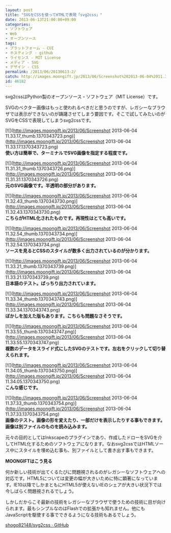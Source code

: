 ```yaml
---
layout: post
title: "SVGをCSSを使ってHTMLで表現「svg2css」"
date: 2013-06-13T21:00:00+09:00
categories:
- ソフトウェア
- Web
- オープンソース
tags: 
- プラットフォーム - CUI
- ホスティング - github
- ライセンス - MIT License
- メディア - SVG
- デザイン - CSS
permalink: /2013/06/20130613-2/
catch: http://images.moongift.jp/2013/06/Screenshot%202013-06-04%2011.33.21_thumb.1370343739.png
id: 46182
---
```

svg2cssはPython製のオープンソース・ソフトウェア（MIT License）です。

  
  

SVGのベクター画像はもっと使われるべきだと思うのですが、レガシーなブラウザでは表示ができないのが躊躇させてしまう要因です。そこで試してみたいのがSVGをCSSで表現してしまうsvg2cssです。

  

[![](http://images.moongift.jp/2013/06/Screenshot 2013-06-04 11.33.17_thumb.1370343723.png)](http://images.moongift.jp/2013/06/Screenshot 2013-06-04 11.33.17.1370343723.png)  
**使い方は簡単で、ターミナルでSVG画像を指定する程度です。**

  

[![](http://images.moongift.jp/2013/06/Screenshot 2013-06-04 11.31.31_thumb.1370343726.png)](http://images.moongift.jp/2013/06/Screenshot 2013-06-04 11.31.31.1370343726.png)  
**元のSVG画像です。半透明の部分があります。**

  

[![](http://images.moongift.jp/2013/06/Screenshot 2013-06-04 11.32.43_thumb.1370343730.png)](http://images.moongift.jp/2013/06/Screenshot 2013-06-04 11.32.43.1370343730.png)  
**こちらがHTML化されたものです。再現性はとても高いです。**

  

[![](http://images.moongift.jp/2013/06/Screenshot 2013-06-04 11.32.54_thumb.1370343734.png)](http://images.moongift.jp/2013/06/Screenshot 2013-06-04 11.32.54.1370343734.png)  
**ソースを見るとCSSのスタイルが数多く出力されているのが分かります。**

  

[![](http://images.moongift.jp/2013/06/Screenshot 2013-06-04 11.33.21_thumb.1370343739.png)](http://images.moongift.jp/2013/06/Screenshot 2013-06-04 11.33.21.1370343739.png)  
**日本語のテスト。ばっちり出力されています。**

  

[![](http://images.moongift.jp/2013/06/Screenshot 2013-06-04 11.33.34_thumb.1370343743.png)](http://images.moongift.jp/2013/06/Screenshot 2013-06-04 11.33.34.1370343743.png)  
**ぼかしを加えた版もあります。こちらも問題なさそうです。**

  

[![](http://images.moongift.jp/2013/06/Screenshot 2013-06-04 11.33.55_thumb.1370343747.png)](http://images.moongift.jp/2013/06/Screenshot 2013-06-04 11.33.55.1370343747.png)  
**複数のデータをスライド式にしたSVGのテストです。左右をクリックして切り替えられます。**

  

[![](http://images.moongift.jp/2013/06/Screenshot 2013-06-04 11.34.05_thumb.1370343750.png)](http://images.moongift.jp/2013/06/Screenshot 2013-06-04 11.34.05.1370343750.png)  
**こんな感じです。**

  

[![](http://images.moongift.jp/2013/06/Screenshot 2013-06-04 11.37.33_thumb.1370343754.png)](http://images.moongift.jp/2013/06/Screenshot 2013-06-04 11.37.33.1370343754.png)  
**画像のテスト。画像の形を変えたり、一部だけを表示したりする事もできます。画像は別ファイルのものを読み込みます。**

  

元々の目的としてはInkscapeのプラグインであり、作成したドローをSVGを介してHTML化するためのソフトウェアになります。なおsvg2cssではHTMLソース中にスタイルを埋め込む事も、別ファイルとして書き出す事もできます。

  
  
  

**MOONGIFTはこう見る**

  

何か新しい技術が出てくるたびに問題視されるのがレガシーなソフトウェアへの対応です。HTML5については変更の幅が大きいために特に顕著になっています。IE10以降でしかまともにHTML5が使えないIEのシェアが大きい状況下では今しばらく問題視されるでしょう。

  

しかしだからこそ最新の技術をレガシーなブラウザで使うための技術に目が向けられます。最もシンプルなのはFlashでの拡張かも知れません。他にもJavaScriptを駆使する事でできるようになる技術もあるでしょう。

  
  

[shogo82148/svg2css · GitHub](https://github.com/shogo82148/svg2css)

